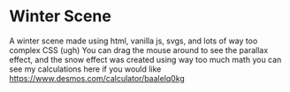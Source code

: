 # Winter Scene
A winter scene made using html, vanilla js, svgs, and lots of way too complex CSS (ugh)
You can drag the mouse around to see the parallax effect, and the snow effect was created using way too much math you can see my calculations here if you would like https://www.desmos.com/calculator/baalelq0kg
